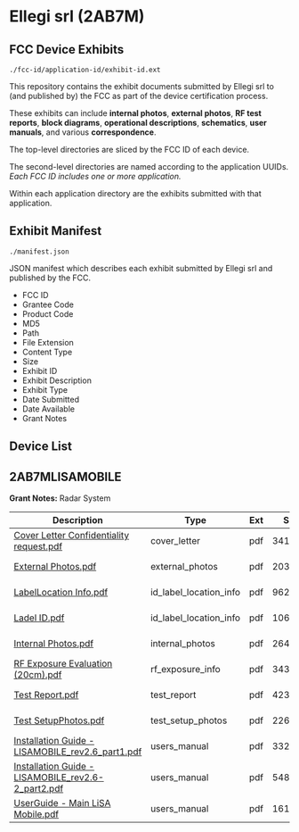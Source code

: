 # Ellegi srl (2AB7M)
## FCC Device Exhibits

```
./fcc-id/application-id/exhibit-id.ext
```

This repository contains the exhibit documents submitted by Ellegi srl to (and published by) the FCC as part of the device certification process.

These exhibits can include **internal photos**, **external photos**, **RF test reports**, **block diagrams**, **operational descriptions**, **schematics**, **user manuals**, and various **correspondence**.

The top-level directories are sliced by the FCC ID of each device.

The second-level directories are named according to the application UUIDs. *Each FCC ID includes one or more application.*

Within each application directory are the exhibits submitted with that application. 

## Exhibit Manifest

```
./manifest.json
```

JSON manifest which describes each exhibit submitted by Ellegi srl and published by the FCC.

- FCC ID
- Grantee Code
- Product Code
- MD5
- Path
- File Extension
- Content Type
- Size
- Exhibit ID
- Exhibit Description
- Exhibit Type
- Date Submitted
- Date Available
- Grant Notes

## Device List
## 2AB7MLISAMOBILE
**Grant Notes:** Radar System

| Description | Type | Ext | Size | Submitted | Available |
| ----------- | ---- | --- | ---- | --------- | --------- |
| [Cover Letter Confidentiality request.pdf](2AB7MLISAMOBILE/5691e833b0043227ec7ee400ffd2050d/2316954.pdf) | cover_letter | pdf | 34160 | 2014-07-07 | 2014-07-07 |
| [External Photos.pdf](2AB7MLISAMOBILE/5691e833b0043227ec7ee400ffd2050d/2316955.pdf) | external_photos | pdf | 2032868 | 2014-07-07 | 2014-07-07 |
| [LabelLocation Info.pdf](2AB7MLISAMOBILE/5691e833b0043227ec7ee400ffd2050d/2316958.pdf) | id_label_location_info | pdf | 96220 | 2014-07-07 | 2014-07-07 |
| [Ladel ID.pdf](2AB7MLISAMOBILE/5691e833b0043227ec7ee400ffd2050d/2316959.pdf) | id_label_location_info | pdf | 10645 | 2014-07-07 | 2014-07-07 |
| [Internal Photos.pdf](2AB7MLISAMOBILE/5691e833b0043227ec7ee400ffd2050d/2316957.pdf) | internal_photos | pdf | 2647481 | 2014-07-07 | 2014-07-07 |
| [RF Exposure Evaluation (20cm).pdf](2AB7MLISAMOBILE/5691e833b0043227ec7ee400ffd2050d/2316962.pdf) | rf_exposure_info | pdf | 34383 | 2014-07-07 | 2014-07-07 |
| [Test Report.pdf](2AB7MLISAMOBILE/5691e833b0043227ec7ee400ffd2050d/2316965.pdf) | test_report | pdf | 4232556 | 2014-07-07 | 2014-07-07 |
| [Test SetupPhotos.pdf](2AB7MLISAMOBILE/5691e833b0043227ec7ee400ffd2050d/2316956.pdf) | test_setup_photos | pdf | 2265297 | 2014-07-07 | 2014-07-07 |
| [Installation Guide - LISAMOBILE_rev2.6_part1.pdf](2AB7MLISAMOBILE/5691e833b0043227ec7ee400ffd2050d/2316966.pdf) | users_manual | pdf | 3329631 | 2014-07-07 | 2014-07-07 |
| [Installation Guide - LISAMOBILE_rev2.6-2_part2.pdf](2AB7MLISAMOBILE/5691e833b0043227ec7ee400ffd2050d/2316967.pdf) | users_manual | pdf | 5482877 | 2014-07-07 | 2014-07-07 |
| [UserGuide - Main LiSA Mobile.pdf](2AB7MLISAMOBILE/5691e833b0043227ec7ee400ffd2050d/2316969.pdf) | users_manual | pdf | 1615977 | 2014-07-07 | 2014-07-07 |

